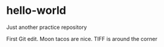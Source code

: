 # hello-world
Just another practice repository

First Git edit. Moon tacos are nice. TIFF is around the corner


